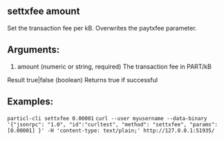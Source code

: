 ## settxfee amount

Set the transaction fee per kB. Overwrites the paytxfee parameter.

## Arguments:
1. amount         (numeric or string, required) The transaction fee in PART/kB

Result
true|false        (boolean) Returns true if successful

## Examples:
`particl-cli settxfee 0.00001`
`curl --user myusername --data-binary '{"jsonrpc": "1.0", "id":"curltest", "method": "settxfee", "params": [0.00001] }' -H 'content-type: text/plain;' http://127.0.0.1:51935/`
